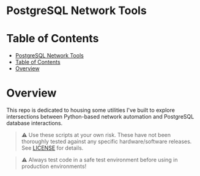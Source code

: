 # PostgreSQL Network Tools

# Table of Contents 
- [PostgreSQL Network Tools](#postgresql-network-tools)
- [Table of Contents](#table-of-contents)
- [Overview](#overview)

# Overview
This repo is dedicated to housing some utilities I've built to explore intersections between Python-based network automation and PostgreSQL database interactions.

> :warning: Use these scripts at your own risk. These have not been thoroughly tested against any specific hardware/software releases. See [LICENSE](./LICENSE) for details.

> :warning: Always test code in a safe test environment before using in production environments!